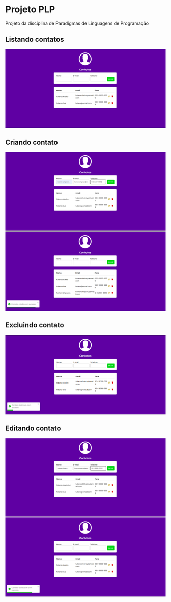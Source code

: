# Projeto PLP 
Projeto da disciplina de Paradigmas de Linguagens de Programação

## Listando contatos
<img src="./frontend/src/images/Captura de tela 2023-11-30 181829.png" alt="Listando contatos">

## Criando contato
<img src="./frontend/src/images/Captura de tela 2023-11-30 181525.png" alt="">

<img src="./frontend/src/images/Captura de tela 2023-11-30 181619.png" alt="">

## Excluindo contato
<img src="./frontend/src/images/Captura de tela 2023-11-30 181723.png" alt="">


## Editando contato
<img src="./frontend/src/images/Captura de tela 2023-11-30 180659.png" alt="">

<img src="./frontend/src/images/Captura de tela 2023-11-30 180714.png" alt="">
